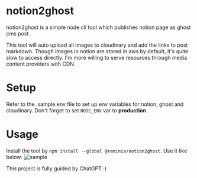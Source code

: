 # notion2ghost

notion2ghost is a simple node cli tool which publishes notion page as ghost cms post.

This tool will auto upload all images to cloudinary and add the links to post markdown. Though images in notion are stored in aws by default, it's quite slow to access directly. I'm more willing to serve resources through media content providers with CDN.

# Setup

Refer to the .sample.env file to set up env variables for notion, ghost and cloudinary. Don't forget to set `NODE_ENV` var to **production**.

# Usage

Install the tool by `npm install --global @reminia/notion2ghost`. Use it like below:
![sample](https://res.cloudinary.com/leecy-me/image/upload/v1689994812/open/notion2ghost-sample_puc8ld.jpg)

This project is fully guided by ChatGPT :)